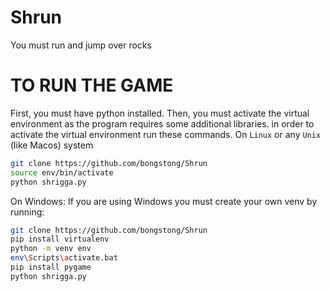 # Shrun
You must run and jump over rocks

# TO RUN THE GAME
First, you must have python installed.
Then, you must activate the virtual environment as the program requires some
additional libraries. in order to activate the virtual environment
run these commands.
On `Linux` or any `Unix` (like Macos) system
```sh
git clone https://github.com/bongstong/Shrun
source env/bin/activate
python shrigga.py
```

On Windows:
If you are using Windows you must create your own venv by running:
```sh
git clone https://github.com/bongstong/Shrun
pip install virtualenv
python -m venv env
env\Scripts\activate.bat
pip install pygame
python shrigga.py
```

